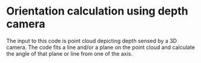 # Orientation calculation using depth camera

The input to this code is point cloud depicting depth sensed by a 3D camera. The code fits a line and/or a plane on the point cloud and calculate the angle of that plane or line from one of the axis.
